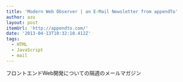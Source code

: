 ```yaml
---
title: 'Modern Web Observer | an E-Mail Newsletter from appendTo'
author: azu
layout: post
itemUrl: 'http://appendto.com/'
date: '2013-04-13T10:32:10.412Z'
tags:
  - HTML
  - JavaScript
  - mail
---
```

フロントエンドWeb開発についての隔週のメールマガジン
